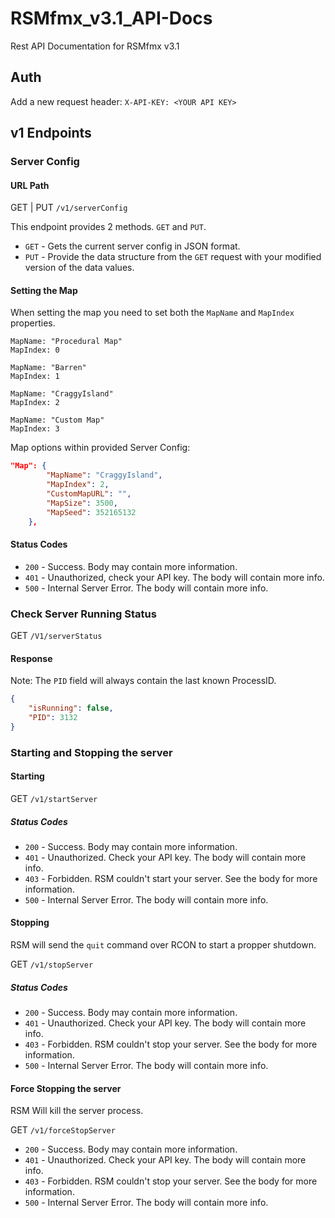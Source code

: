 # RSMfmx_v3.1_API-Docs

Rest API Documentation for RSMfmx v3.1

## Auth

Add a new request header: `X-API-KEY: <YOUR API KEY>`

## v1 Endpoints

### Server Config

#### URL Path

GET | PUT `/v1/serverConfig`

This endpoint provides 2 methods. `GET` and `PUT`.

* `GET` - Gets the current server config in JSON format.
* `PUT` - Provide the data structure from the `GET` request with your modified version of the data values.

#### Setting the Map

When setting the map you need to set both the `MapName` and `MapIndex` properties.

```text
MapName: "Procedural Map"
MapIndex: 0

MapName: "Barren"
MapIndex: 1

MapName: "CraggyIsland"
MapIndex: 2

MapName: "Custom Map"
MapIndex: 3
```

Map options within provided Server Config:

```json
"Map": {
        "MapName": "CraggyIsland",
        "MapIndex": 2,
        "CustomMapURL": "",
        "MapSize": 3500,
        "MapSeed": 352165132
    },
```

#### Status Codes

* `200` - Success. Body may contain more information.
* `401` - Unauthorized, check your API key. The body will contain more info.
* `500` - Internal Server Error. The body will contain more info.

### Check Server Running Status

GET `/V1/serverStatus`

#### Response

Note: The `PID` field will always contain the last known ProcessID.

```json
{
    "isRunning": false,
    "PID": 3132
}
```

### Starting and Stopping the server

#### Starting

GET `/v1/startServer`

##### Status Codes

* `200` - Success. Body may contain more information.
* `401` - Unauthorized. Check your API key. The body will contain more info.
* `403` - Forbidden. RSM couldn't start your server. See the body for more information.
* `500` - Internal Server Error. The body will contain more info.

#### Stopping

RSM will send the `quit` command over RCON to start a propper shutdown.

GET `/v1/stopServer`

##### Status Codes

* `200` - Success. Body may contain more information.
* `401` - Unauthorized. Check your API key. The body will contain more info.
* `403` - Forbidden. RSM couldn't stop your server. See the body for more information.
* `500` - Internal Server Error. The body will contain more info.

#### Force Stopping the server

RSM Will kill the server process.

GET `/v1/forceStopServer`

* `200` - Success. Body may contain more information.
* `401` - Unauthorized. Check your API key. The body will contain more info.
* `403` - Forbidden. RSM couldn't stop your server. See the body for more information.
* `500` - Internal Server Error. The body will contain more info.
